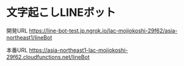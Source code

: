 # 文字起こしLINEボット

開発URL
https://line-bot-test.jp.ngrok.io/lac-mojiokoshi-29f62/asia-northeast1/lineBot

本番URL
https://asia-northeast1-lac-mojiokoshi-29f62.cloudfunctions.net/lineBot

